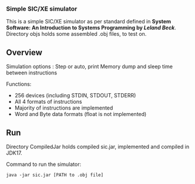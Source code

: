 ### Simple SIC/XE simulator
This is a simple SIC/XE simulator as per standard defined in **System Software: An Introduction to Systems Programming by *Leland Beck***.
Directory objs holds some assembled .obj files, to test on.
## Overview
Simulation options : Step or auto, print Memory dump and sleep time between instructions

Functions:
- 256 devices (including STDIN, STDOUT, STDERR)
- All 4 formats of instructions
- Majority of instructions are implemented
- Word and Byte data formats (float is not implemented)

## Run 
Directory CompiledJar holds compiled sic.jar, implemented and compiled in JDK17.

Command to run the simulator:

    java -jar sic.jar [PATH to .obj file]
